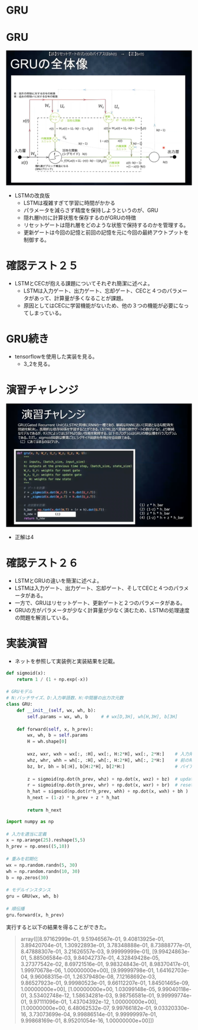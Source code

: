 <script type="text/x-mathjax-config">MathJax.Hub.Config({tex2jax:{inlineMath:[['\$','\$'],['\\(','\\)']],processEscapes:true},CommonHTML: {matchFontHeight:false}});</script>
<script type="text/javascript" async src="https://cdnjs.cloudflare.com/ajax/libs/mathjax/2.7.1/MathJax.js?config=TeX-MML-AM_CHTML"></script>

GRU
=========

# GRU

![kakunin](imgs/GRU.png)

- LSTMの改良版
  - LSTMは複雑すぎて学習に時間がかかる
  - パラメータを減らさず精度を保持しようというのが、GRU
  - 隠れ層h(t)に計算状態を保存するのがGRUの特徴
  - リセットゲートは隠れ層をどのような状態で保持するのかを管理する。
  - 更新ゲートは今回の記憶と前回の記憶を元に今回の最終アウトプットを制御する。

# 確認テスト２５

- LSTMとCECが抱える課題についてそれぞれ簡潔に述べよ。
  - LSTMは入力ゲート、出力ゲート、忘却ゲート、CECと４つのパラメータがあって、計算量が多くなることが課題。
  - 原因としてはCECに学習機能がないため、他の３つの機能が必要になってしまっている。

# GRU続き

- tensorflowを使用した実装を見る。
  - 3_2を見る。

# 演習チャレンジ

![kakunin](imgs/EnshuChallange06.png)

- 正解は4

# 確認テスト２６

- LSTMとGRUの違いを簡潔に述べよ。
- LSTMは入力ゲート、出力ゲート、忘却ゲート、そしてCECと４つのパラメータがある。
- 一方で、GRUはリセットゲート、更新ゲートと２つのパラメータがある。
- GRUの方がパラメータが少なく計算量が少なく済むため、LSTMの処理速度の問題を解消している。

# 実装演習

- ネットを参照して実装例と実装結果を記載。

```python
def sigmoid(x):
    return 1 / (1 + np.exp(-x))

# GRUモデル
# N:バッチサイズ、D:入力単語数、H:中間層の出力次元数
class GRU:
    def __init__(self, wx, wh, b):
        self.params = wx, wh, b     # # wx[D,3H], wh[H,3H], b[3H]
        
    def forward(self, x, h_prev):
        wx, wh, b = self.params
        H = wh.shape[0]

        wxz, wxr, wxh = wx[:, :H], wx[:, H:2*H], wx[:, 2*H:]    # 入力用重み
        whz, whr, whh = wh[:, :H], wh[:, H:2*H], wh[:, 2*H:]    # 前の時刻出力用重み
        bz, br, bh = b[:H], b[H:2*H], b[2*H:]                   # バイアス

        z = sigmoid(np.dot(h_prev, whz) + np.dot(x, wxz) + bz)  # updateゲート
        r = sigmoid(np.dot(h_prev, whr) + np.dot(x, wxr) + br)  # resetゲート
        h_hat = sigmoid(np.dot(r*h_prev, whh) + np.dot(x, wxh) + bh )
        h_next = (1-z) * h_prev + z * h_hat

        return h_next

```

```python
import numpy as np

# 入力を適当に定義
x = np.arange(25).reshape(5,5)
h_prev = np.ones((5,10))

# 重みを初期化
wx = np.random.randn(5, 30)
wh = np.random.randn(10, 30)
b = np.zeros(30)

# モデルインスタンス
gru = GRU(wx, wh, b)

# 順伝播
gru.forward(x, h_prev)
```

実行すると以下の結果を得ることができた。
> array([[8.97162999e-01, 9.51946567e-01, 9.40813925e-01, 3.89420704e-01,
>         1.30922893e-01, 3.78348888e-01, 8.73888777e-01, 8.47888307e-01,
>         3.21626557e-03, 9.99999999e-01],
>        [9.99424863e-01, 5.88506584e-03, 9.84042737e-01, 4.32849428e-05,
>         3.27377542e-02, 8.69721516e-01, 9.98324843e-01, 8.98370417e-01,
>         1.99970678e-06, 1.00000000e+00],
>        [9.99999798e-01, 1.64162703e-04, 9.96068315e-01, 1.26379480e-08,
>         7.12168692e-03, 9.86527923e-01, 9.99980523e-01, 9.66112207e-01,
>         1.84501465e-09, 1.00000000e+00],
>        [1.00000000e+00, 1.03099148e-05, 9.99040118e-01, 3.53402748e-12,
>         1.58634281e-03, 9.98756581e-01, 9.99999774e-01, 9.97111096e-01,
>         1.43704392e-12, 1.00000000e+00],
>        [1.00000000e+00, 6.48062532e-07, 9.99766182e-01, 9.03320330e-16,
>         3.73073699e-04, 9.99886514e-01, 9.99999997e-01, 9.99868169e-01,
>         8.95201054e-16, 1.00000000e+00]])